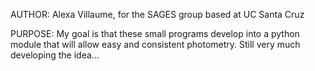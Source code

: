 AUTHOR:
Alexa Villaume, for the SAGES group based at UC Santa Cruz

PURPOSE:
My goal is that these small programs develop into a python module that will allow easy and consistent     photometry. Still very much developing the idea...
